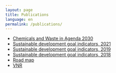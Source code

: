 ```yaml
---
layout: page
title: Publications
language: en
permalink: /publications/
---
```


<div>
    <ul class="publications">
        <li><a href="http://bhas.gov.ba/data/Publikacije/Metodologije/ENV_00_2020_MD_0_EN.pdf" target="_blank">Chemicals and Waste in Agenda 2030</a> </li>
        <li><a href="http://www.bhas.gov.ba/data/Publikacije/Bilteni/2022/SDG_00_2021_TB_1_BS.pdf" target="_blank">Sustainable development goal indicators, 2021</a></li>
        <li><a href="http://www.bhas.gov.ba/data/Publikacije/Bilteni/2021/SDG_00_2019_TB_0_BS.pdf" target="_blank">Sustainable development goal indicators, 2019</a></li>
        <li><a href="http://bhas.gov.ba/data/Publikacije/Bilteni/2019/SDG_00_2018_TB_0_BS.pdf" target="_blank">Sustainable development goal indicators, 2018</a> </li>
        <li><a href="http://bhas.gov.ba/data/Publikacije/Metodologije/SDG_00_2020_MD_0_EN.pdf" target="_blank">Road map</a> </li>
        <li><a href="http://bhas.gov.ba/data/Publikacije/Metodologije/SDG_00_2019_MD_0_EN.pdf" target="_blank">VNR</a> </li>
     <br>
    </ul>
</div>
